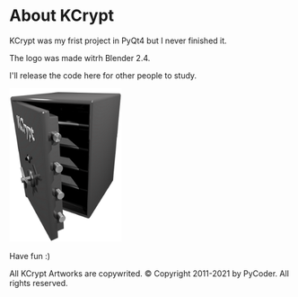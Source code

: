 # About KCrypt
KCrypt was my frist project in PyQt4 but I never finished it.

The logo was made witrh Blender 2.4.

I'll release the code here for other people to study.

![KCrypt](https://github.com/PyCoder/KCrypt/blob/master/kcrypt/icons/wizard-logo.png?raw=true)

Have fun :)



All KCrypt Artworks are copywrited.
© Copyright 2011-2021 by PyCoder.  All rights reserved.
